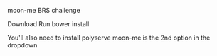 moon-me BRS challenge

Download
Run bower install

You'll also need to install polyserve
moon-me is the 2nd option in the dropdown

